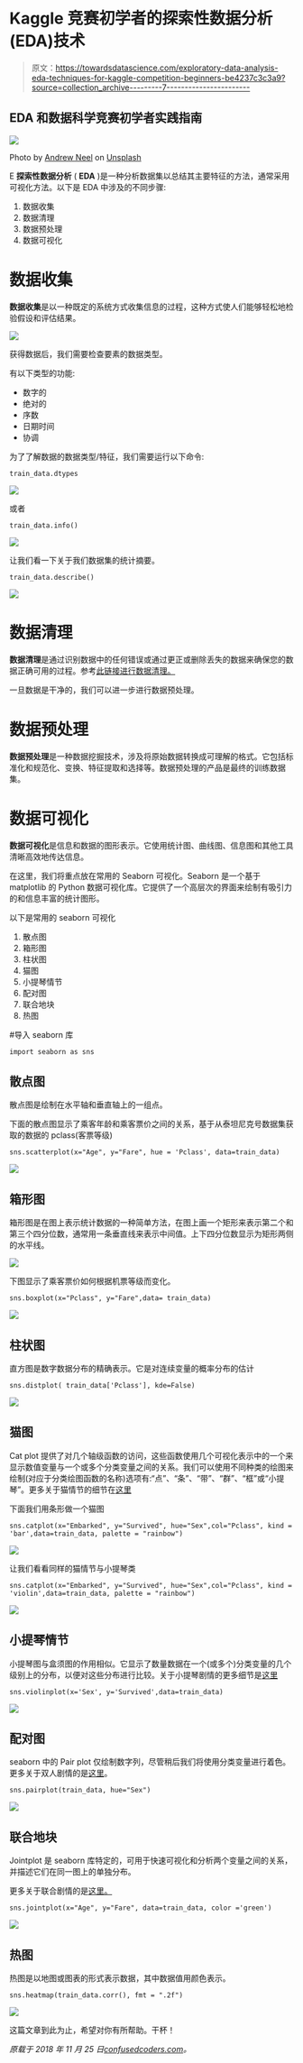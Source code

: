 # Kaggle 竞赛初学者的探索性数据分析(EDA)技术

> 原文：<https://towardsdatascience.com/exploratory-data-analysis-eda-techniques-for-kaggle-competition-beginners-be4237c3c3a9?source=collection_archive---------7----------------------->

## EDA 和数据科学竞赛初学者实践指南

![](img/43b511dd59db682a77cf0bbe2841cd98.png)

Photo by [Andrew Neel](https://unsplash.com/@andrewtneel?utm_source=unsplash&utm_medium=referral&utm_content=creditCopyText) on [Unsplash](/s/photos/explore?utm_source=unsplash&utm_medium=referral&utm_content=creditCopyText)

E **探索性数据分析** ( **EDA** )是一种分析数据集以总结其主要特征的方法，通常采用可视化方法。以下是 EDA 中涉及的不同步骤:

1.  数据收集
2.  数据清理
3.  数据预处理
4.  数据可视化

# 数据收集

**数据收集**是以一种既定的系统方式收集信息的过程，这种方式使人们能够轻松地检验假设和评估结果。

![](img/76dd41775dbfd018b9a3f9e1f2127c7d.png)

获得数据后，我们需要检查要素的数据类型。

有以下类型的功能:

*   数字的
*   绝对的
*   序数
*   日期时间
*   协调

为了了解数据的数据类型/特征，我们需要运行以下命令:

```
train_data.dtypes
```

![](img/4cb60bcca13d63c2f9fa683d36e64075.png)

或者

```
train_data.info()
```

![](img/c31fc03c05791279636d8b12a33daee6.png)

让我们看一下关于我们数据集的统计摘要。

```
train_data.describe()
```

![](img/e7e03756603982a5f1b18194977c251f.png)

# 数据清理

**数据清理**是通过识别数据中的任何错误或通过更正或删除丢失的数据来确保您的数据正确可用的过程。参考[此链接进行数据清理。](https://confusedcoders.com/data-science/cleaning-data-for-data-visualisation)

一旦数据是干净的，我们可以进一步进行数据预处理。

# 数据预处理

**数据预处理**是一种数据挖掘技术，涉及将原始数据转换成可理解的格式。它包括标准化和规范化、变换、特征提取和选择等。数据预处理的产品是最终的训练数据集。

# 数据可视化

**数据可视化**是信息和数据的图形表示。它使用统计图、曲线图、信息图和其他工具清晰高效地传达信息。

在这里，我们将重点放在常用的 Seaborn 可视化。Seaborn 是一个基于 matplotlib 的 Python 数据可视化库。它提供了一个高层次的界面来绘制有吸引力的和信息丰富的统计图形。

以下是常用的 seaborn 可视化

1.  散点图
2.  箱形图
3.  柱状图
4.  猫图
5.  小提琴情节
6.  配对图
7.  联合地块
8.  热图

#导入 seaborn 库

```
import seaborn as sns
```

## 散点图

散点图是绘制在水平轴和垂直轴上的一组点。

下面的散点图显示了乘客年龄和乘客票价之间的关系，基于从泰坦尼克号数据集获取的数据的 pclass(客票等级)

```
sns.scatterplot(x="Age", y="Fare", hue = 'Pclass', data=train_data)
```

![](img/1c7dcddefeeca12d2c715ef7b6efa3eb.png)

## 箱形图

箱形图是在图上表示统计数据的一种简单方法，在图上画一个矩形来表示第二个和第三个四分位数，通常用一条垂直线来表示中间值。上下四分位数显示为矩形两侧的水平线。

![](img/1cbfc7d085984720e715be627c329539.png)

下图显示了乘客票价如何根据机票等级而变化。

```
sns.boxplot(x="Pclass", y="Fare",data= train_data)
```

![](img/5044a720ce6153a228130d5257b37e9f.png)

## 柱状图

直方图是数字数据分布的精确表示。它是对连续变量的概率分布的估计

```
sns.distplot( train_data['Pclass'], kde=False)
```

![](img/6e29fd01fa8362b43f142c4111d3755f.png)

## 猫图

Cat plot 提供了对几个轴级函数的访问，这些函数使用几个可视化表示中的一个来显示数值变量与一个或多个分类变量之间的关系。我们可以使用不同种类的绘图来绘制(对应于分类绘图函数的名称)选项有:“点”、“条”、“带”、“群”、“框”或“小提琴”。更多关于猫情节的细节在[这里](https://seaborn.pydata.org/generated/seaborn.catplot.html)

下面我们用条形做一个猫图

```
sns.catplot(x="Embarked", y="Survived", hue="Sex",col="Pclass", kind = 'bar',data=train_data, palette = "rainbow")
```

![](img/12f453694fb1fb00e1114f1370e01768.png)

让我们看看同样的猫情节与小提琴类

```
sns.catplot(x="Embarked", y="Survived", hue="Sex",col="Pclass", kind = 'violin',data=train_data, palette = "rainbow")
```

![](img/7dbcb7df0bd5f4898e7d3b26535b01a6.png)

## 小提琴情节

小提琴图与盒须图的作用相似。它显示了数量数据在一个(或多个)分类变量的几个级别上的分布，以便对这些分布进行比较。关于小提琴剧情的更多细节是[这里](https://seaborn.pydata.org/generated/seaborn.violinplot.html)

```
sns.violinplot(x='Sex', y='Survived',data=train_data)
```

![](img/c1fb3ac42a4c5e7b751c1a27635e1f75.png)

## 配对图

seaborn 中的 Pair plot 仅绘制数字列，尽管稍后我们将使用分类变量进行着色。更多关于双人剧情的是[这里](https://seaborn.pydata.org/generated/seaborn.pairplot.html)。

```
sns.pairplot(train_data, hue="Sex")
```

![](img/be8772bc6c899a7d7d756a99b1f3608c.png)

## 联合地块

Jointplot 是 seaborn 库特定的，可用于快速可视化和分析两个变量之间的关系，并描述它们在同一图上的单独分布。

更多关于联合剧情的是[这里。](https://seaborn.pydata.org/generated/seaborn.jointplot.html)

```
sns.jointplot(x="Age", y="Fare", data=train_data, color ='green')
```

![](img/0d8d21a57c4e7527dacd581f63d3a6d1.png)

## 热图

热图是以地图或图表的形式表示数据，其中数据值用颜色表示。

```
sns.heatmap(train_data.corr(), fmt = ".2f")
```

![](img/174e0cffd7c12407e2768fdcc799d07b.png)

这篇文章到此为止，希望对你有所帮助。干杯！

*原载于 2018 年 11 月 25 日*[*confusedcoders.com*](https://confusedcoders.com/data-science/exploratory-data-analysis-eda-techniques-for-kaggle-competition-beginners)*。*